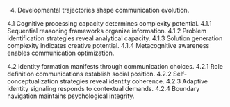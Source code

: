 4. Developmental trajectories shape communication evolution.

4.1 Cognitive processing capacity determines complexity potential.
4.1.1 Sequential reasoning frameworks organize information.
4.1.2 Problem identification strategies reveal analytical capacity.
4.1.3 Solution generation complexity indicates creative potential.
4.1.4 Metacognitive awareness enables communication optimization.

4.2 Identity formation manifests through communication choices.
4.2.1 Role definition communications establish social position.
4.2.2 Self-conceptualization strategies reveal identity coherence.
4.2.3 Adaptive identity signaling responds to contextual demands.
4.2.4 Boundary navigation maintains psychological integrity.
